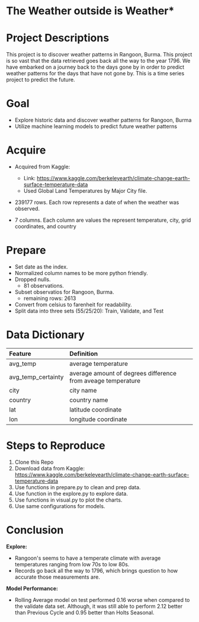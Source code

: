# The Weather outside is Weather*

# Project Descriptions

This project is to discover weather patterns in Rangoon, Burma. This project is so vast that the data retrieved goes back all the way to the year 1796. We have embarked on a journey back to the days gone by in order to predict weather patterns for the days that have not gone by. This is a time series project to predict the future. 

# Goal
- Explore historic data and discover weather patterns for Rangoon, Burma
- Utilize machine learning models to predict future weather patterns


# Acquire

- Acquired from Kaggle: 
    
    - Link: https://www.kaggle.com/berkeleyearth/climate-change-earth-surface-temperature-data
    - Used Global Land Temperatures by Major City file.
- 239177 rows. Each row represents a date of when the weather was observed.
- 7 columns. Each column are values the represent temperature, city, grid coordinates, and country

# Prepare
- Set date as the index.
- Normalized column names to be more python friendly.
- Dropped nulls.
    - 81 observations.
- Subset observatios for Rangoon, Burma.
    - remaining rows: 2613
- Convert from celsius to farenheit for readability.
- Split data into three sets (55/25/20): Train, Validate, and Test


# Data Dictionary

| Feature | Definition |
| :-- | :-- |
| avg_temp | average temperature  |
| avg_temp_certainty | average amount of degrees difference from aveage temperature |
| city | city name|
| country | country name | 
| lat | latitude coordinate |
| lon | longitude coordinate |


# Steps to Reproduce

1. Clone this Repo
2. Download data from Kaggle: https://www.kaggle.com/berkeleyearth/climate-change-earth-surface-temperature-data
3. Use functions in prepare.py to clean and prep data.
4. Use function in the explore.py to explore data.
5. Use functions in visual.py to plot the charts.
6. Use same configurations for models.

# Conclusion

**Explore:**
- Rangoon's seems to have a temperate climate with average temperatures ranging from low 70s to low 80s. 
- Records go back all the way to 1796, which brings question to how accurate those measurements are. 

**Model Performance:**
- Rolling Average model on test performed 0.16 worse when compared to the validate data set. Although, it was still able to perform 2.12 better than Previous Cycle and 0.95 better than Holts Seasonal. 




